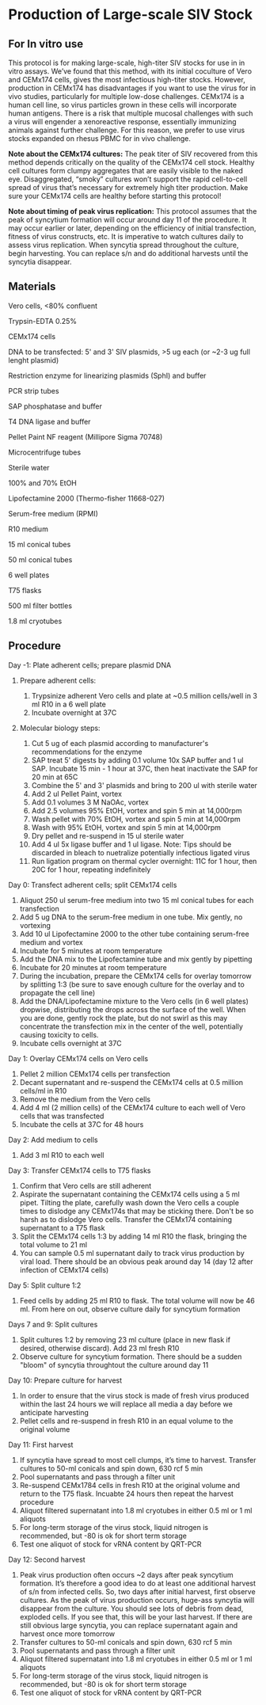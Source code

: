 # Production of Large-scale SIV Stock 
## For In vitro use

This protocol is for making large-scale, high-titer SIV stocks for use in in vitro assays. We’ve found that this method, with its initial coculture of Vero and CEMx174 cells, gives the most infectious high-titer stocks.  However, production in CEMx174 has disadvantages if you want to use the virus for in vivo studies, particularly for multiple low-dose challenges. CEMx174 is a human cell line, so virus particles grown in these cells will incorporate human antigens. There is a risk that multiple mucosal challenges with such a virus will engender a xenoreactive response, essentially immunizing animals against further challenge. For this reason, we prefer to use virus stocks expanded on rhesus PBMC for in vivo challenge.

**Note about the CEMx174 cultures:** The peak titer of SIV recovered from this method depends critically on the quality of the CEMx174 cell stock. Healthy cell cultures form clumpy aggregates that are easily visible to the naked eye. Disaggregated, “smoky” cultures won’t support the rapid cell-to-cell spread of virus that’s necessary for extremely high titer production. Make sure your CEMx174 cells are healthy before starting this protocol!

**Note about timing of peak virus replication:** This protocol assumes that the peak of syncytium formation will occur around day 11 of the procedure. It may occur earlier or later, depending on the efficiency of initial transfection, fitness of virus constructs, etc. It is imperative to watch cultures daily to assess virus replication. When syncytia spread throughout the culture, begin harvesting. You can replace s/n and do additional harvests until the syncytia disappear.

## Materials

Vero cells, <80% confluent

Trypsin-EDTA 0.25%

CEMx174 cells

DNA to be transfected: 5' and 3' SIV plasmids, >5 ug each (or ~2-3 ug full lenght plasmid)

Restriction enzyme for linearizing plasmids (SphI) and buffer

PCR strip tubes

SAP phosphatase and buffer

T4 DNA ligase and buffer

Pellet Paint NF reagent (Millipore Sigma 70748)

Microcentrifuge tubes

Sterile water

100% and 70% EtOH

Lipofectamine 2000 (Thermo-fisher 11668-027)

Serum-free medium (RPMI)

R10 medium

15 ml conical tubes

50 ml conical tubes

6 well plates

T75 flasks

500 ml filter bottles

1.8 ml cryotubes

## Procedure

Day -1: Plate adherent cells; prepare plasmid DNA

1. Prepare adherent cells:

    1. Trypsinize adherent Vero cells and plate at ~0.5 million cells/well in 3 ml R10 in a 6 well plate
    2. Incubate overnight at 37C

2. Molecular biology steps:
   
    1. Cut 5 ug of each plasmid according to manufacturer's recommendations for the enzyme
    2. SAP treat 5' digests by adding 0.1 volume 10x SAP buffer and 1 ul SAP. Incubate 15 min - 1 hour at 37C, then heat inactivate the SAP for 20 min at 65C
    3. Combine the 5' and 3' plasmids and bring to 200 ul with sterile water
    4. Add 2 ul Pellet Paint, vortex
    5. Add 0.1 volumes 3 M NaOAc, vortex
    6. Add 2.5 volumes 95% EtOH, vortex and spin 5 min at 14,000rpm 
    7. Wash pellet with 70% EtOH, vortex and spin 5 min at 14,000rpm
    8. Wash with 95% EtOH, vortex and spin 5 min at 14,000rpm
    9. Dry pellet and re-suspend in 15 ul sterile water
    10. Add 4 ul 5x ligase buffer and 1 ul ligase. Note: Tips should be discarded in bleach to nuetralize potentially infectious ligated virus
    11. Run ligation program on thermal cycler overnight: 11C for 1 hour, then 20C for 1 hour, repeating indefinitely

Day 0: Transfect adherent cells; split CEMx174 cells

1. Aliquot 250 ul serum-free medium into two 15 ml conical tubes for each transfection
2. Add 5 ug DNA to the serum-free medium in one tube. Mix gently, no vortexing
3. Add 10 ul Lipofectamine 2000 to the other tube containing serum-free medium and vortex
4. Incubate for 5 minutes at room temperature
5. Add the DNA mix to the Lipofectamine tube and mix gently by pipetting
6. Incubate for 20 minutes at room temperature
7. During the incubation, prepare the CEMx174 cells for overlay tomorrow by splitting 1:3 (be sure to save enough culture for the overlay and to propagate the cell line)
8. Add the DNA/Lipofectamine mixture to the Vero cells (in 6 well plates) dropwise, distributing the drops across the surface of the well. When you are done, gently rock the plate, but do not swirl as this may concentrate the transfection mix in the center of the well, potentially causing toxicity to cells.
9. Incubate cells overnight at 37C

Day 1: Overlay CEMx174 cells on Vero cells

1. Pellet 2 million CEMx174 cells per transfection
2. Decant supernatant and re-suspend the CEMx174 cells at 0.5 million cells/ml in R10
3. Remove the medium from the Vero cells
4. Add 4 ml (2 million cells) of the CEMx174 culture to each well of Vero cells that was transfected
5. Incubate the cells at 37C for 48 hours

Day 2: Add medium to cells

1. Add 3 ml R10 to each well 

Day 3: Transfer CEMx174 cells to T75 flasks

1. Confirm that Vero cells are still adherent
2. Aspirate the supernatant containing the CEMx174 cells using a 5 ml pipet. Tilting the plate, carefully wash down the Vero cells a couple times to dislodge any CEMx174s that may be sticking there. Don't be so harsh as to dislodge Vero cells. Transfer the CEMx174 containing supernatant to a T75 flask
3. Split the CEMx174 cells 1:3 by adding 14 ml R10 the flask, bringing the total volume to 21 ml
4. You can sample 0.5 ml supernatant daily to track virus production by viral load. There should be an obvious peak around day 14 (day 12 after infection of CEMx174 cells)

Day 5: Split culture 1:2

1. Feed cells by adding 25 ml R10 to flask. The total volume will now be 46 ml. From here on out, observe culture daily for syncytium formation

Days 7 and 9: Split cultures

1. Split cultures 1:2 by removing 23 ml culture (place in new flask if desired, otherwise discard). Add 23 ml fresh R10
2. Observe culture for syncytium formation. There should be a sudden "bloom" of syncytia throughtout the culture around day 11

Day 10: Prepare culture for harvest

1. In order to ensure that the virus stock is made of fresh virus produced within the last 24 hours we will replace all media a day before we anticipate harvesting
2. Pellet cells and re-suspend in fresh R10 in an equal volume to the original volume

Day 11: First harvest

1. If syncytia have spread to most cell clumps, it’s time to harvest. Transfer cultures to 50-ml conicals and spin down, 630 rcf 5 min
2. Pool supernatants and pass through a filter unit
3. Re-suspend CEMx1784 cells in fresh R10 at the original volume and return to the T75 flask. Incuabte 24 hours then repeat the harvest procedure
4. Aliquot filtered supernatant into 1.8 ml cryotubes in either 0.5 ml or 1 ml aliquots
5. For long-term storage of the virus stock, liquid nitrogen is recommended, but -80 is ok for short term storage
6. Test one aliquot of stock for vRNA content by QRT-PCR

Day 12: Second harvest

1. Peak virus production often occurs ~2 days after peak syncytium formation. It’s therefore a good idea to do at least one additional harvest of s/n from infected cells. So, two days after initial harvest, first observe cultures. As the peak of virus production occurs, huge-ass syncytia will disappear from the culture. You should see lots of debris from dead, exploded cells. If you see that, this will be your last harvest. If there are still obvious large syncytia, you can replace supernatant again and harvest once more tomorrow
2. Transfer cultures to 50-ml conicals and spin down, 630 rcf 5 min
3. Pool supernatants and pass through a filter unit
4. Aliquot filtered supernatant into 1.8 ml cryotubes in either 0.5 ml or 1 ml aliquots
5. For long-term storage of the virus stock, liquid nitrogen is recommended, but -80 is ok for short term storage
6. Test one aliquot of stock for vRNA content by QRT-PCR 